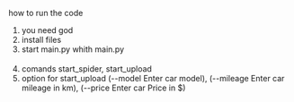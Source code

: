 how to run the code
1. you need god
2. install files 
3. start main.py whith main.py <option> <comands>
4. comands start_spider, start_upload
5. option for start_upload (--model Enter car model), (--mileage Enter car mileage in km), (--price Enter car Price in $)
